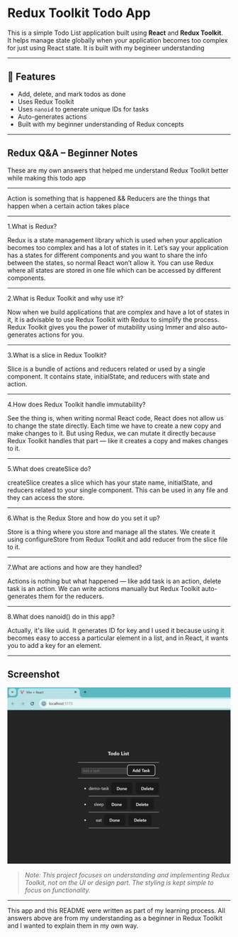 #  Redux Toolkit Todo App

This is a simple Todo List application built using **React** and **Redux Toolkit**.  
It helps manage state globally when your application becomes too complex for just using React state.
It is built with my begineer understanding

---

## 🚀 Features

- Add, delete, and mark todos as done 
- Uses Redux Toolkit
- Uses `nanoid` to generate unique IDs for tasks
- Auto-generates actions
- Built with my beginner understanding of Redux concepts

---

## Redux Q&A – Beginner Notes

These are my own answers that helped me understand Redux Toolkit better while making this todo app 

---

Action is something that is happened &&
Reducers are the things that happen when a certain action takes place

---

1.What is Redux?

Redux is a state management library which is used when your application becomes too complex and has a lot of states in it.
Let’s say your application has a states for different components and you want to share the info between the states, so normal React won’t allow it.
You can use Redux where all states are stored in one file which can be accessed by different components.

---

2.What is Redux Toolkit and why use it?

Now when we build applications that are complex and have a lot of states in it, it is advisable to use Redux Toolkit with Redux to simplify the process.
Redux Toolkit gives you the power of mutability using Immer and also auto-generates actions for you.

---

3.What is a slice in Redux Toolkit?

Slice is a bundle of actions and reducers related or used by a single component.
It contains state, initialState, and reducers with state and action.

---

4.How does Redux Toolkit handle immutability?

See the thing is, when writing normal React code, React does not allow us to change the state directly.
Each time we have to create a new copy and make changes to it.
But using Redux, we can mutate it directly because Redux Toolkit handles that part — like it creates a copy and makes changes to it.

---

5.What does createSlice do?

createSlice creates a slice which has your state name, initialState, and reducers related to your single component.
This can be used in any file and they can access the store.

---

6.What is the Redux Store and how do you set it up?

Store is a thing where you store and manage all the states.
We create it using configureStore from Redux Toolkit and add reducer from the slice file to it.

---

7.What are actions and how are they handled?

Actions is nothing but what happened — like add task is an action, delete task is an action.
We can write actions manually but Redux Toolkit auto-generates them for the reducers.

---

8.What does nanoid() do in this app?

Actually, it's like uuid. It generates ID for key and I used it because using it becomes easy to access a particular element in a list,
and in React, it wants you to add a key for an element.

---

##  Screenshot

![Todo App Screenshot](./src/assets/todo_redux.jpg)

> *Note: This project focuses on understanding and implementing Redux Toolkit, not on the UI or design part. The styling is kept simple to focus on functionality.*

---

This app and this README were written as part of my learning process.
All answers above are from my understanding as a beginner in Redux Toolkit and I wanted to explain them in my own way.
